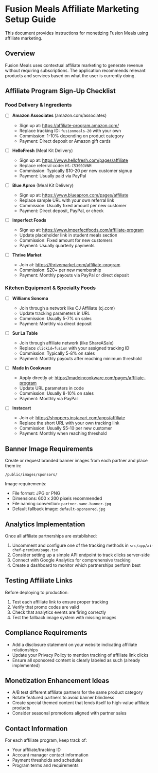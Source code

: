 # Fusion Meals Affiliate Marketing Setup Guide

This document provides instructions for monetizing Fusion Meals using affiliate marketing.

## Overview

Fusion Meals uses contextual affiliate marketing to generate revenue without requiring subscriptions.
The application recommends relevant products and services based on what the user is currently doing.

## Affiliate Program Sign-Up Checklist

### Food Delivery & Ingredients

- [ ] **Amazon Associates** (amazon.com/associates)
  - Sign up at: https://affiliate-program.amazon.com/
  - Replace tracking ID: `fusionmeals-20` with your own
  - Commission: 1-10% depending on product category
  - Payment: Direct deposit or Amazon gift cards

- [ ] **HelloFresh** (Meal Kit Delivery)
  - Sign up at: https://www.hellofresh.com/pages/affiliate
  - Replace referral code: `HS-C53S0JVNM` 
  - Commission: Typically $10-20 per new customer signup
  - Payment: Usually paid via PayPal

- [ ] **Blue Apron** (Meal Kit Delivery)
  - Sign up at: https://www.blueapron.com/pages/affiliate
  - Replace sample URL with your own referral link
  - Commission: Usually fixed amount per new customer
  - Payment: Direct deposit, PayPal, or check

- [ ] **Imperfect Foods**
  - Sign up at: https://www.imperfectfoods.com/affiliate-program
  - Update placeholder link in student meals section
  - Commission: Fixed amount for new customers
  - Payment: Usually quarterly payments

- [ ] **Thrive Market**
  - Join at: https://thrivemarket.com/affiliate-program
  - Commission: $20+ per new membership
  - Payment: Monthly payouts via PayPal or direct deposit

### Kitchen Equipment & Specialty Foods

- [ ] **Williams Sonoma**
  - Join through a network like CJ Affiliate (cj.com)
  - Update tracking parameters in URL
  - Commission: Usually 5-7% on sales
  - Payment: Monthly via direct deposit

- [ ] **Sur La Table**
  - Join through affiliate network (like ShareASale)
  - Replace `clickid=fusion` with your assigned tracking ID
  - Commission: Typically 5-8% on sales
  - Payment: Monthly payouts after reaching minimum threshold

- [ ] **Made In Cookware**
  - Apply directly at: https://madeincookware.com/pages/affiliate-program
  - Update URL parameters in code
  - Commission: Usually 8-10% on sales
  - Payment: Monthly via PayPal

- [ ] **Instacart**
  - Join at: https://shoppers.instacart.com/apps/affiliate
  - Replace the short URL with your own tracking link
  - Commission: Usually $5-10 per new customer
  - Payment: Monthly when reaching threshold

## Banner Image Requirements

Create or request branded banner images from each partner and place them in:
```
/public/images/sponsors/
```

Image requirements:
- File format: JPG or PNG
- Dimensions: 600 x 200 pixels recommended
- File naming convention: `partner-name-banner.jpg`
- Default fallback image: `default-sponsored.jpg`

## Analytics Implementation

Once all affiliate partnerships are established:

1. Uncomment and configure one of the tracking methods in `src/app/ai-chef-premium/page.tsx`
2. Consider setting up a simple API endpoint to track clicks server-side
3. Connect with Google Analytics for comprehensive tracking
4. Create a dashboard to monitor which partnerships perform best

## Testing Affiliate Links

Before deploying to production:
1. Test each affiliate link to ensure proper tracking
2. Verify that promo codes are valid
3. Check that analytics events are firing correctly
4. Test the fallback image system with missing images

## Compliance Requirements

- Add a disclosure statement on your website indicating affiliate relationships
- Update your Privacy Policy to mention tracking of affiliate link clicks
- Ensure all sponsored content is clearly labeled as such (already implemented)

## Monetization Enhancement Ideas

- A/B test different affiliate partners for the same product category
- Rotate featured partners to avoid banner blindness
- Create special themed content that lends itself to high-value affiliate products
- Consider seasonal promotions aligned with partner sales

## Contact Information

For each affiliate program, keep track of:
- Your affiliate/tracking ID
- Account manager contact information
- Payment thresholds and schedules
- Program terms and requirements 